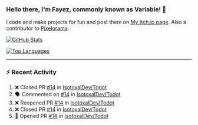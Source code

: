 ### Hello there, I'm Fayez, commonly known as Variable! 👋
I code and make projects for fun and post them on [My Itch.io page](https://variable-industries.itch.io/). Also a contributor to [Pixelorama](https://github.com/Orama-Interactive/Pixelorama).

[![GitHub Stats](https://github-readme-stats.vercel.app/api/?username=Variable-ind&show_icons=true&theme=merko)](https://github.com/anuraghazra/github-readme-stats)

[![Top Languages](https://github-readme-stats.vercel.app/api/top-langs/?username=Variable-ind&layout=compact&theme=merko)](https://github.com/anuraghazra/github-readme-stats)

---

### :zap: Recent Activity

<!--START_SECTION:activity-->
1. ❌ Closed PR [#14](https://github.com/IsotoxalDev/Todot/pull/14) in [IsotoxalDev/Todot](https://github.com/IsotoxalDev/Todot)
2. 🗣 Commented on [#14](https://github.com/IsotoxalDev/Todot/issues/14) in [IsotoxalDev/Todot](https://github.com/IsotoxalDev/Todot)
3. ❌ Reopened PR [#14](https://github.com/IsotoxalDev/Todot/pull/14) in [IsotoxalDev/Todot](https://github.com/IsotoxalDev/Todot)
4. ❌ Closed PR [#14](https://github.com/IsotoxalDev/Todot/pull/14) in [IsotoxalDev/Todot](https://github.com/IsotoxalDev/Todot)
5. 💪 Opened PR [#14](https://github.com/IsotoxalDev/Todot/pull/14) in [IsotoxalDev/Todot](https://github.com/IsotoxalDev/Todot)
<!--END_SECTION:activity-->

<!--
**Variable-ind/Variable-ind** is a ✨ _special_ ✨ repository because its `README.md` (this file) appears on your GitHub profile.

Here are some ideas to get you started:
- 🌱 I’m currently studying at ...
- 🔭 I’m currently working on ...
- 👯 I’m looking to collaborate on ...
- 🤔 I’m looking for help with ...
- 💬 Ask me about ...
- 📫 How to reach me: ...
- ⚡ Fun fact: ...
-->
